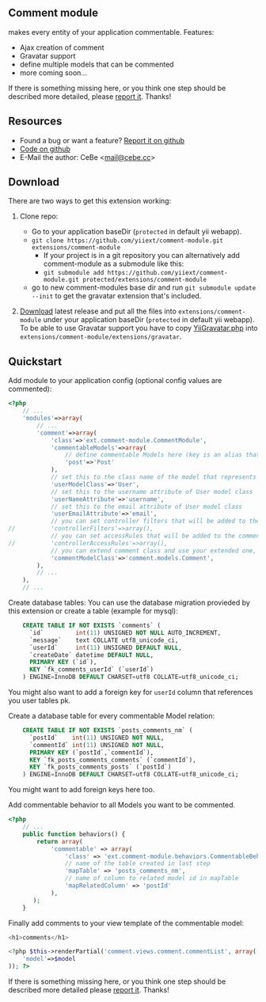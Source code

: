 Comment module
--------------

makes every entity of your application commentable.
Features:

* Ajax creation of comment
* Gravatar support
* define multiple models that can be commented
* more coming soon...

If there is something missing here, or you think one step should be described more detailed,
please [report it](https://github.com/yiiext/comment-module/issues/new). Thanks!

Resources
---------

* Found a bug or want a feature? [Report it on github](https://github.com/yiiext/comment-module/issues)
* [Code on github](https://github.com/yiiext/comment-module)
* E-Mail the author: CeBe <[mail@cebe.cc](mailto:mail@cebe.cc)>

Download
--------

There are two ways to get this extension working:

1. Clone repo:
   * Go to your application baseDir (`protected` in default yii webapp).
   * `git clone https://github.com/yiiext/comment-module.git extensions/comment-module`
     * If your project is in a git repository you can alternatively add comment-module as a submodule like this:
     * `git submodule add https://github.com/yiiext/comment-module.git protected/extensions/comment-module`
   * go to new comment-modules base dir and run
     `git submodule update --init` to get the gravatar extension that's included.

2. [Download](https://github.com/yiiext/comment-module/tags) latest release and put all the files into
   `extensions/comment-module` under your application baseDir (`protected` in default yii webapp).
   To be able to use Gravatar support you have to copy [YiiGravatar.php](https://github.com/malyshev/yii-gravatar/tree/master/yii-gravatar)
   into `extensions/comment-module/extensions/gravatar`.

Quickstart
----------

Add module to your application config (optional config values are commented):

~~~php
<?php
    // ...
    'modules'=>array(
        // ...
        'comment'=>array(
            'class'=>'ext.comment-module.CommentModule',
            'commentableModels'=>array(
                // define commentable Models here (key is an alias that must be lower case, value is the model class name)
                'post'=>'Post'
            ),
            // set this to the class name of the model that represents your users
            'userModelClass'=>'User',
            // set this to the username attribute of User model class
            'userNameAttribute'=>'username',
            // set this to the email attribute of User model class
            'userEmailAttribute'=>'email',
            // you can set controller filters that will be added to the comment controller {@see CController::filters()}
//          'controllerFilters'=>array(),
            // you can set accessRules that will be added to the comment controller {@see CController::accessRules()}
//          'controllerAccessRules'=>array(),
            // you can extend comment class and use your extended one, set path alias here
	        'commentModelClass'=>'comment.models.Comment',
        ),
        // ...
    ),
    // ...
~~~

Create database tables:
You can use the database migration provieded by this extension or create a table (example for mysql):

~~~sql
    CREATE TABLE IF NOT EXISTS `comments` (
      `id`         int(11) UNSIGNED NOT NULL AUTO_INCREMENT,
      `message`    text COLLATE utf8_unicode_ci,
      `userId`     int(11) UNSIGNED DEFAULT NULL,
      `createDate` datetime DEFAULT NULL,
      PRIMARY KEY (`id`),
      KEY `fk_comments_userId` (`userId`)
    ) ENGINE=InnoDB DEFAULT CHARSET=utf8 COLLATE=utf8_unicode_ci;
~~~
You might also want to add a foreign key for `userId` column that references you user tables pk.

Create a database table for every commentable Model relation:

~~~sql
    CREATE TABLE IF NOT EXISTS `posts_comments_nm` (
      `postId`    int(11) UNSIGNED NOT NULL,
      `commentId` int(11) UNSIGNED NOT NULL,
      PRIMARY KEY (`postId`,`commentId`),
      KEY `fk_posts_comments_comments` (`commentId`),
      KEY `fk_posts_comments_posts` (`postId`)
    ) ENGINE=InnoDB DEFAULT CHARSET=utf8 COLLATE=utf8_unicode_ci;
~~~
You might want to add foreign keys here too.

Add commentable behavior to all Models you want to be commented.

~~~php
<?php
    // ...
    public function behaviors() {
        return array(
            'commentable' => array(
                'class' => 'ext.comment-module.behaviors.CommentableBehavior',
                // name of the table created in last step
                'mapTable' => 'posts_comments_nm',
                // name of column to related model id in mapTable
                'mapRelatedColumn' => 'postId'
            ),
       );
    }
~~~

Finally add comments to your view template of the commentable model:

~~~php
<h1>comments</h1>

<?php $this->renderPartial('comment.views.comment.commentList', array(
	'model'=>$model
)); ?>
~~~

If there is something missing here, or you think one step should be described more detailed please [report it](https://github.com/yiiext/comment-module/issues/new). Thanks!
